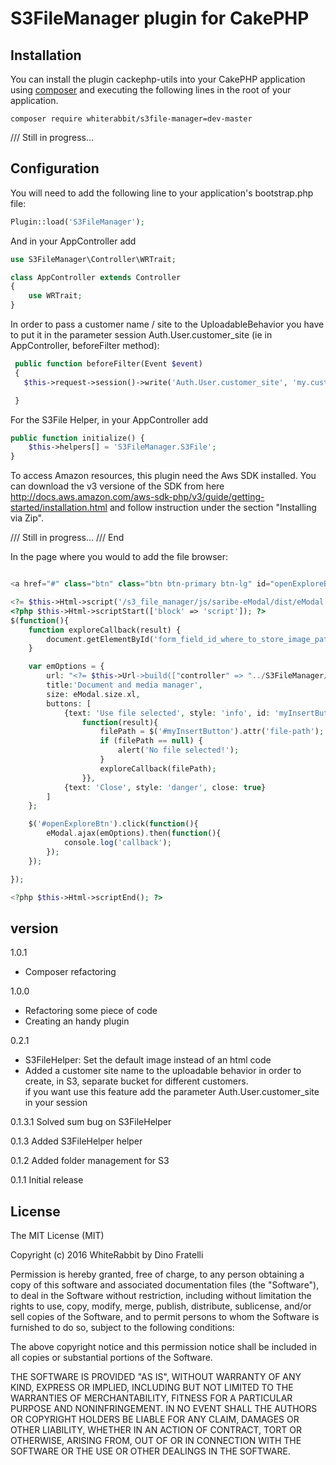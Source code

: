 # S3FileManager plugin for CakePHP

## Installation

You can install the plugin cackephp-utils into your CakePHP application using [composer](http://getcomposer.org) and executing the
following lines in the root of your application.

```
composer require whiterabbit/s3file-manager=dev-master
 ```
 
 /// Still in progress...
 ## Configuration
 
 You will need to add the following line to your application's bootstrap.php file:
 
 ```php
 Plugin::load('S3FileManager');
 ```
 
 And in your AppController add
 
 ```php
 use S3FileManager\Controller\WRTrait;
 
 class AppController extends Controller
 {
     use WRTrait;
 }
 
```    
    
In order to pass a customer name / site to the UploadableBehavior you have to put it in the parameter session Auth.User.customer_site (ie in AppController, beforeFilter method):

```php
 public function beforeFilter(Event $event)
 {
   $this->request->session()->write('Auth.User.customer_site', 'my.customer.site');

 } 
```

For the S3File Helper, in your AppController add

```php
public function initialize() {
    $this->helpers[] = 'S3FileManager.S3File';
}
```

To access Amazon resources, this plugin need the Aws SDK installed. You can download the v3 versione of the SDK from here
 http://docs.aws.amazon.com/aws-sdk-php/v3/guide/getting-started/installation.html and follow instruction under the section 
 "Installing via Zip".
    
 /// Still in progress... /// End
 
 
In the page where you would to add the file browser:

```php

<a href="#" class="btn" class="btn btn-primary btn-lg" id="openExploreBtn">Browse</a>

<?= $this->Html->script('/s3_file_manager/js/saribe-eModal/dist/eModal.js', ['block'=>'script']) ?>
<?php $this->Html->scriptStart(['block' => 'script']); ?>
$(function(){
    function exploreCallback(result) {
        document.getElementById('form_field_id_where_to_store_image_path_name').value = result;
    }

    var emOptions = {
        url: "<?= $this->Url->build(["controller" => "../S3FileManager/Files", "action" => "explore", "customer_site_name_used_in_S3_bucket"]); ?>",
        title:'Document and media manager',
        size: eModal.size.xl,
        buttons: [
            {text: 'Use file selected', style: 'info', id: 'myInsertButton', close: true, click:
                function(result){
                    filePath = $('#myInsertButton').attr('file-path');
                    if (filePath == null) {
                        alert('No file selected!');
                    }
                    exploreCallback(filePath);
                }},
            {text: 'Close', style: 'danger', close: true}
        ]
    };

    $('#openExploreBtn').click(function(){
        eModal.ajax(emOptions).then(function(){
            console.log('callback');
        });
    });

});

<?php $this->Html->scriptEnd(); ?>
```


## version

1.0.1
- Composer refactoring

1.0.0
- Refactoring some piece of code
- Creating an handy plugin

0.2.1
- S3FileHelper: Set the default image instead of an html code
- Added a customer site name to the uploadable behavior in order to create, in S3, separate bucket for different customers.  
if you want use this feature add the parameter Auth.User.customer_site in your session


0.1.3.1
Solved sum bug on S3FileHelper

0.1.3
Added S3FileHelper helper

0.1.2
Added folder management for S3

0.1.1
Initial release

License
-------

The MIT License (MIT)

Copyright (c) 2016 WhiteRabbit by Dino Fratelli

Permission is hereby granted, free of charge, to any person obtaining a copy
of this software and associated documentation files (the "Software"), to deal
in the Software without restriction, including without limitation the rights
to use, copy, modify, merge, publish, distribute, sublicense, and/or sell
copies of the Software, and to permit persons to whom the Software is
furnished to do so, subject to the following conditions:

The above copyright notice and this permission notice shall be included in all
copies or substantial portions of the Software.

THE SOFTWARE IS PROVIDED "AS IS", WITHOUT WARRANTY OF ANY KIND, EXPRESS OR
IMPLIED, INCLUDING BUT NOT LIMITED TO THE WARRANTIES OF MERCHANTABILITY,
FITNESS FOR A PARTICULAR PURPOSE AND NONINFRINGEMENT. IN NO EVENT SHALL THE
AUTHORS OR COPYRIGHT HOLDERS BE LIABLE FOR ANY CLAIM, DAMAGES OR OTHER
LIABILITY, WHETHER IN AN ACTION OF CONTRACT, TORT OR OTHERWISE, ARISING FROM,
OUT OF OR IN CONNECTION WITH THE SOFTWARE OR THE USE OR OTHER DEALINGS IN THE
SOFTWARE.

